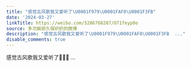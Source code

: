 ```yaml
---
title: "感觉古风歌我又爱听了\U0001F979\U0001FAF0\U0001F3FB"
date: '2024-03-27'
linkTitle: https://weibo.com/5286768287/O71feyp0o
source: 多次婉拒久保织织的微博
description: "感觉古风歌我又爱听了\U0001F979\U0001FAF0\U0001F3FB  ..."
disable_comments: true
---
```

感觉古风歌我又爱听了🥹🫰🏻  ...